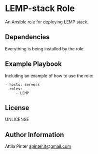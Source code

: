 LEMP-stack Role
=========

An Ansible role for deploying LEMP stack.

Dependencies
------------

Everything is being installed by the role.

Example Playbook
----------------

Including an example of how to use the role:

    - hosts: servers
      roles:
         - LEMP

License
-------

UNLICENSE

Author Information
------------------

Attila Pinter
apinter.it@gmail.com
